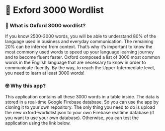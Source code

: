 # 📖 Exford 3000 Wordlist
 
### 🧐 What is Oxford 3000 wordlist?
If you know 2500-3000 words, you will be able to understand 80% of the language used in business and everyday communication. The remaining 20% can be inferred from context. That’s why it’s important to know the most commonly used words to speed up your language learning journey and to become fluent faster. Oxford composed a list of 3000 most common words in the English language that are necessary to know in order to communicate fluently. By the way, to reach the Upper-Intermediate level, you need to learn at least 3000 words!

### 🤓 Why this app? 
This application contains all these 3000 words in a table inside. The data is stored in a real-time Google Firebase database. So you can use the app by cloning it to your own repository. The only thing you need to do is upload the new oxford-worlidlist.json to your own Firebase realtime database (if you want to use your own database). Otherwise, you can test the application using the link below.

